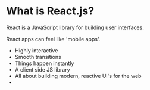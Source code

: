 # What is React.js?
React is a JavaScript library for building user interfaces.

React apps can feel like 'mobile apps'.

- Highly interactive
- Smooth transitions
- Things happen instantly
- A client side JS library
- All about building modern, reactive UI's for the web
- 